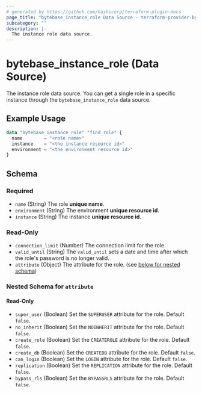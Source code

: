 ```yaml
---
# generated by https://github.com/hashicorp/terraform-plugin-docs
page_title: "bytebase_instance_role Data Source - terraform-provider-bytebase"
subcategory: ""
description: |-
  The instance role data source.
---
```


# bytebase_instance_role (Data Source)

The instance role data source. You can get a single role in a specific instance through the `bytebase_instance_role` data source.

## Example Usage

```terraform
data "bytebase_instance_role" "find_role" {
  name        = "<role name>"
  instance    = "<the instance resource id>"
  environment = "<the environment resource id>"
}
```

## Schema

### Required

- `name` (String) The role **unique name**.
- `environment` (String) The environment **unique resource id**.
- `instance` (String) The instance **unique resource id**.

### Read-Only

- `connection_limit` (Number) The connection limit for the role.
- `valid_until` (String) The `valid_until` sets a date and time after which the role's password is no longer valid.
- `attribute` (Object) The attribute for the role. (see [below for nested schema](#nestedblock--attribute))

<a id="nestedblock--attribute"></a>

### Nested Schema for `attribute`

#### Read-Only

- `super_user` (Boolean) Set the `SUPERUSER` attribute for the role. Default `false`.
- `no_inherit` (Boolean) Set the `NOINHERIT` attribute for the role. Default `false`.
- `create_role` (Boolean) Set the `CREATEROLE` attribute for the role. Default `false`.
- `create_db` (Boolean) Set the `CREATEDB` attribute for the role. Default `false`.
- `can_login` (Boolean) Set the `LOGIN` attribute for the role. Default `false`.
- `replication` (Boolean) Set the `REPLICATION` attribute for the role. Default `false`.
- `bypass_rls` (Boolean) Set the `BYPASSRLS` attribute for the role. Default `false`.

